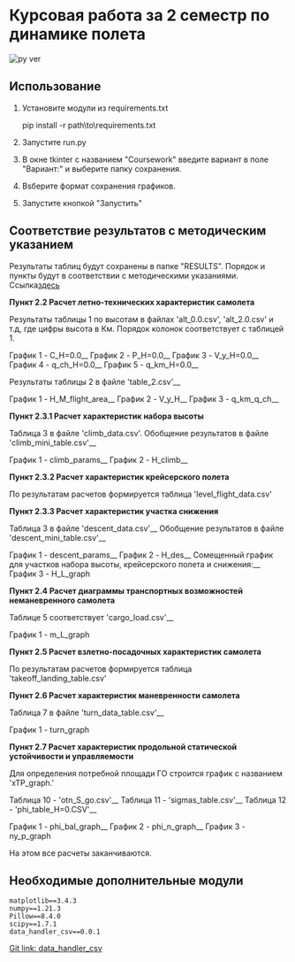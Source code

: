 # Курсовая работа за 2 семестр по динамике полета

![py ver](https://img.shields.io/badge/Python-3.9%2B-blue)

## Использование

1. Установите модули из requirements.txt

	pip install -r path\to\requirements.txt

2. Запустите run.py

3. В окне tkinter с названием "Coursework" введите вариант в поле "Вариант:" и выберите папку сохранения.

4. Вsберите формат сохранения графиков.

5. Запустите кнопкой "Запустить"

## Соответствие результатов с методическим указанием

Результаты таблиц будут сохранены в папке "RESULTS". 
Порядок и пункты будут в соответствии с методическими указаниями. 
Ссылка[здесь](https://disk.yandex.ru/i/hzpGRXPHZ-vW9g)   

**Пункт 2.2 Расчет летно-технических характеристик самолета**

Результаты таблицы 1 по высотам в файлах 'alt_0.0.csv', 'alt_2.0.csv' и т.д, где цифры высота в Км. Порядок колонок соответствует с таблицей 1.

График 1 - C_H=0.0__
График 2 - P_H=0.0__
График 3 - V_y_H=0.0__
График 4 - q_ch_H=0.0__
График 5 - q_km_H=0.0__

Результаты таблицы 2 в файле 'table_2.csv'__

График 1 - H_M_flight_area__
График 2 - V_y_H__
График 3 - q_km_q_ch__


**Пункт 2.3.1 Расчет характеристик набора высоты**

Таблица 3 в файле 'climb_data.csv'.
Обобщение результатов в файле 'climb_mini_table.csv'__

График 1 - climb_params__
График 2 - H_climb__

**Пункт 2.3.2 Расчет характеристик крейсерского полета**

По результатам расчетов формируется таблица 'level_flight_data.csv'

**Пункт 2.3.3 Расчет характеристик участка снижения**

Таблица 3 в файле 'descent_data.csv'__ 
Обобщение результатов в файле 'descent_mini_table.csv'__

График 1 - descent_params__
График 2 - H_des__
Сомещенный график для участков набора высоты, крейсерского полета и снижения:__
График 3 - H_L_graph

**Пункт 2.4 Расчет диаграммы транспортных возможностей неманевренного самолета**

Таблице 5 соответствует 'cargo_load.csv'__

График 1 - m_L_graph

**Пункт 2.5 Расчет взлетно-посадочных характеристик самолета**

По результатам расчетов формируется таблица 'takeoff_landing_table.csv'

**Пункт 2.6 Расчет характеристик маневренности самолета**

Таблица 7 в файле 'turn_data_table.csv'__

График 1 - turn_graph

**Пункт 2.7 Расчет характеристик продольной статической устойчивости и управляемости**

Для определения потребной площади ГО строится график с названием 'xTP_graph.'

Таблица 10 - 'otn_S_go.csv'__
Таблица 11 - 'sigmas_table.csv'__
Таблица 12 - 'phi_table_H=0.CSV'__

График 1 - phi_bal_graph__
График 2 - phi_n_graph__
График 3 - ny_p_graph

На этом все расчеты заканчиваются. 

## Необходимые дополнительные модули

	matplotlib==3.4.3
	numpy==1.21.3
	Pillow==8.4.0
	scipy==1.7.1
	data_handler_csv==0.0.1

[Git link: data_handler_csv](https://github.com/lalapopa/data_handler_csv)









